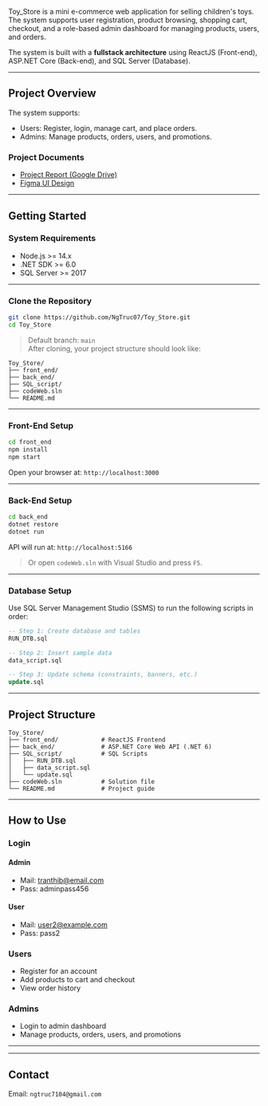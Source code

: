 Toy_Store is a mini e-commerce web application for selling children's toys. The system supports user registration, product browsing, shopping cart, checkout, and a role-based admin dashboard for managing products, users, and orders.

The system is built with a **fullstack architecture** using ReactJS (Front-end), ASP.NET Core (Back-end), and SQL Server (Database).

---

##  Project Overview

The system supports:
-  Users: Register, login, manage cart, and place orders.
-  Admins: Manage products, orders, users, and promotions.

###  Project Documents

-  [Project Report (Google Drive)](https://drive.google.com/file/d/1bpE3fy2Fh4wzEoMXDAe_2M0LSuJs5WMe/view?usp=sharing)  
-  [Figma UI Design](https://www.figma.com/design/TSmxiPzNUSbEt82IpW4CmH/TOY-STORE-_-NH%C3%93M-3?node-id=37-16004&t=nwzXvvep5ppsbMsj-1)

---

##  Getting Started

###  System Requirements

- Node.js >= 14.x  
- .NET SDK >= 6.0  
- SQL Server >= 2017

---

###  Clone the Repository

```bash
git clone https://github.com/NgTruc07/Toy_Store.git
cd Toy_Store
```

> Default branch: `main`  
> After cloning, your project structure should look like:

```
Toy_Store/
├── front_end/
├── back_end/
├── SQL_script/
├── codeWeb.sln
└── README.md
```

---

###  Front-End Setup

```bash
cd front_end
npm install
npm start
```

Open your browser at: `http://localhost:3000`

---

###  Back-End Setup

```bash
cd back_end
dotnet restore
dotnet run
```

API will run at: `http://localhost:5166`

> Or open `codeWeb.sln` with Visual Studio and press `F5`.

---

###  Database Setup

Use SQL Server Management Studio (SSMS) to run the following scripts in order:

```sql
-- Step 1: Create database and tables
RUN_DTB.sql

-- Step 2: Insert sample data
data_script.sql

-- Step 3: Update schema (constraints, banners, etc.)
update.sql
```

---

##  Project Structure

```
Toy_Store/
├── front_end/            # ReactJS Frontend
├── back_end/             # ASP.NET Core Web API (.NET 6)
├── SQL_script/           # SQL Scripts
│   ├── RUN_DTB.sql
│   ├── data_script.sql
│   └── update.sql
├── codeWeb.sln           # Solution file
└── README.md             # Project guide
```

---

##  How to Use

### Login
#### Admin
- Mail: tranthib@email.com
- Pass: adminpass456
#### User
- Mail: user2@example.com
- Pass: pass2

### Users
- Register for an account
- Add products to cart and checkout
- View order history

### Admins
- Login to admin dashboard
- Manage products, orders, users, and promotions

---

---

##  Contact

Email: `ngtruc7104@gmail.com`
